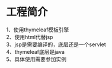 # 工程简介
1、使用thymeleaf模板引擎\
2、使用html代替jsp\
3、jsp是需要编译的，底层还是一个servlet\
4、thymeleaf底层是java\
5、具体使用需要参加实例